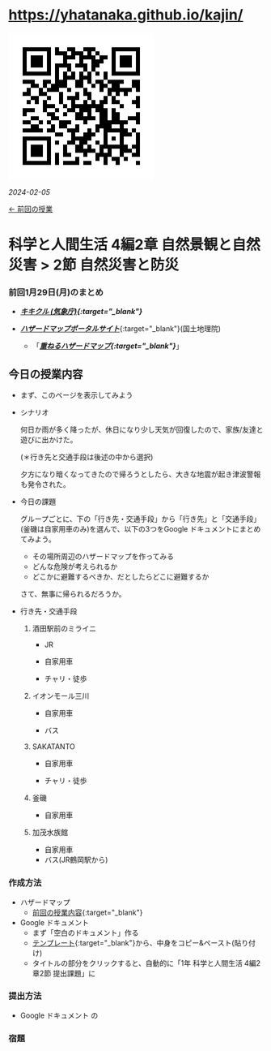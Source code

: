 # https://yhatanaka.github.io/kajin/

<img src="QR_343148.png" title="" alt="QR_343148.png" data-align="right">

*2024-02-05*

[← 前回の授業](2024-01-29.md)



# 科学と人間生活 4編2章 自然景観と自然災害 > 2節 自然災害と防災



### 前回1月29日(月)のまとめ

- ***[キキクル (気象庁)](https://www.jma.go.jp/bosai/){:target="_blank"}***

- [***ハザードマップポータルサイト***](https://disaportal.gsi.go.jp){:target="_blank"}(国土地理院)
  - 「***[重ねるハザードマップ](https://disaportal.gsi.go.jp/hazardmap/maps/){:target="_blank"}***」



## 今日の授業内容

- まず、このページを表示してみよう

- シナリオ

   何日か雨が多く降ったが、休日になり少し天気が回復したので、家族/友達と遊びに出かけた。

   (＊行き先と交通手段は後述の中から選択)

   夕方になり暗くなってきたので帰ろうとしたら、大きな地震が起き津波警報も発令された。

- 今日の課題

   グループごとに、下の「行き先・交通手段」から「行き先」と「交通手段」(釜磯は自家用車のみ)を選んで、以下の3つをGoogle ドキュメントにまとめてみよう。

   -	その場所周辺のハザードマップを作ってみる
   -	どんな危険が考えられるか
   -	どこかに避難するべきか、だとしたらどこに避難するか

   さて、無事に帰られるだろうか。
- 行き先・交通手段

   1. 酒田駅前のミライニ
      - JR

      - 自家用車

      - チャリ・徒歩

   2. イオンモール三川
      - 自家用車

      - バス

   3. SAKATANTO
      - 自家用車

      - チャリ・徒歩

   4. 釜磯
      - 自家用車

   5. 加茂水族館
      - 自家用車
      - バス(JR鶴岡駅から)

### 作成方法

- ハザードマップ
  - [前回の授業内容](2024-01-29.pdf){:target="_blank"}
- Google ドキュメント
  - まず「空白のドキュメント」作る
  - [テンプレート](https://docs.google.com/document/d/1nZi93QU5PuQGbkLDS_o0nBjQ6urtatDgTZ5072UGa_w/edit?usp=sharing){:target="_blank"}から、中身をコピー&ペースト(貼り付け)
  - タイトルの部分をクリックすると、自動的に「1年 科学と人間生活 4編2章2節 提出課題」に

### 提出方法

- Google ドキュメント の

### 宿題

   
